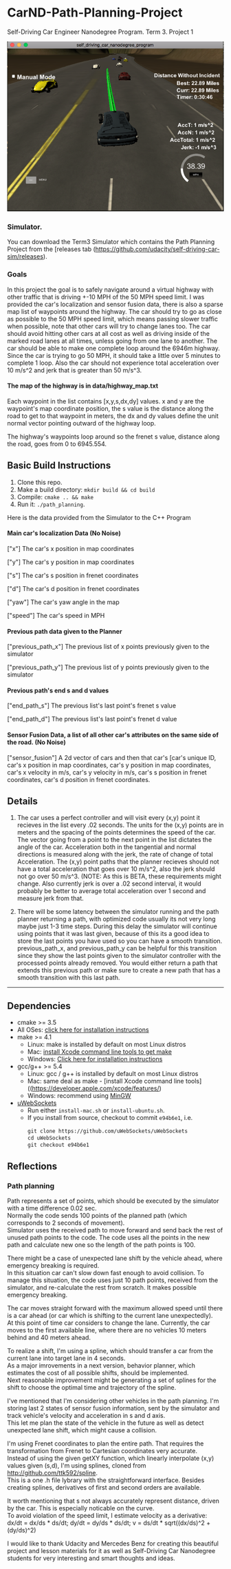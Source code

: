 # CarND-Path-Planning-Project
Self-Driving Car Engineer Nanodegree Program. Term 3. Project 1
<p align="center">
  <img src="/data/img.png">
</p>

### Simulator.
You can download the Term3 Simulator which contains the Path Planning Project from the [releases tab (https://github.com/udacity/self-driving-car-sim/releases).

### Goals
In this project the goal is to safely navigate around a virtual highway with other traffic that is driving +-10 MPH of the 50 MPH speed limit. I was provided the car's localization and sensor fusion data, there is also a sparse map list of waypoints around the highway. The car should try to go as close as possible to the 50 MPH speed limit, which means passing slower traffic when possible, note that other cars will try to change lanes too. The car should avoid hitting other cars at all cost as well as driving inside of the marked road lanes at all times, unless going from one lane to another. The car should be able to make one complete loop around the 6946m highway. Since the car is trying to go 50 MPH, it should take a little over 5 minutes to complete 1 loop. Also the car should not experience total acceleration over 10 m/s^2 and jerk that is greater than 50 m/s^3.

#### The map of the highway is in data/highway_map.txt
Each waypoint in the list contains  [x,y,s,dx,dy] values. x and y are the waypoint's map coordinate position, the s value is the distance along the road to get to that waypoint in meters, the dx and dy values define the unit normal vector pointing outward of the highway loop.

The highway's waypoints loop around so the frenet s value, distance along the road, goes from 0 to 6945.554.

## Basic Build Instructions

1. Clone this repo.
2. Make a build directory: `mkdir build && cd build`
3. Compile: `cmake .. && make`
4. Run it: `./path_planning`.

Here is the data provided from the Simulator to the C++ Program

#### Main car's localization Data (No Noise)

["x"] The car's x position in map coordinates

["y"] The car's y position in map coordinates

["s"] The car's s position in frenet coordinates

["d"] The car's d position in frenet coordinates

["yaw"] The car's yaw angle in the map

["speed"] The car's speed in MPH

#### Previous path data given to the Planner

["previous_path_x"] The previous list of x points previously given to the simulator

["previous_path_y"] The previous list of y points previously given to the simulator

#### Previous path's end s and d values 

["end_path_s"] The previous list's last point's frenet s value

["end_path_d"] The previous list's last point's frenet d value

#### Sensor Fusion Data, a list of all other car's attributes on the same side of the road. (No Noise)

["sensor_fusion"] A 2d vector of cars and then that car's [car's unique ID, car's x position in map coordinates, car's y position in map coordinates, car's x velocity in m/s, car's y velocity in m/s, car's s position in frenet coordinates, car's d position in frenet coordinates. 

## Details

1. The car uses a perfect controller and will visit every (x,y) point it recieves in the list every .02 seconds. The units for the (x,y) points are in meters and the spacing of the points determines the speed of the car. The vector going from a point to the next point in the list dictates the angle of the car. Acceleration both in the tangential and normal directions is measured along with the jerk, the rate of change of total Acceleration. The (x,y) point paths that the planner recieves should not have a total acceleration that goes over 10 m/s^2, also the jerk should not go over 50 m/s^3. (NOTE: As this is BETA, these requirements might change. Also currently jerk is over a .02 second interval, it would probably be better to average total acceleration over 1 second and measure jerk from that.

2. There will be some latency between the simulator running and the path planner returning a path, with optimized code usually its not very long maybe just 1-3 time steps. During this delay the simulator will continue using points that it was last given, because of this its a good idea to store the last points you have used so you can have a smooth transition. previous_path_x, and previous_path_y can be helpful for this transition since they show the last points given to the simulator controller with the processed points already removed. You would either return a path that extends this previous path or make sure to create a new path that has a smooth transition with this last path.

---

## Dependencies

* cmake >= 3.5
 * All OSes: [click here for installation instructions](https://cmake.org/install/)
* make >= 4.1
  * Linux: make is installed by default on most Linux distros
  * Mac: [install Xcode command line tools to get make](https://developer.apple.com/xcode/features/)
  * Windows: [Click here for installation instructions](http://gnuwin32.sourceforge.net/packages/make.htm)
* gcc/g++ >= 5.4
  * Linux: gcc / g++ is installed by default on most Linux distros
  * Mac: same deal as make - [install Xcode command line tools]((https://developer.apple.com/xcode/features/)
  * Windows: recommend using [MinGW](http://www.mingw.org/)
* [uWebSockets](https://github.com/uWebSockets/uWebSockets)
  * Run either `install-mac.sh` or `install-ubuntu.sh`.
  * If you install from source, checkout to commit `e94b6e1`, i.e.
    ```
    git clone https://github.com/uWebSockets/uWebSockets 
    cd uWebSockets
    git checkout e94b6e1
    ```

## Reflections  

### Path planning   
  
Path represents a set of points, which should be executed by the simulator with a time difference 0.02 sec.  
Normally the code sends 100 points of the planned path (which corresponds to 2 seconds of movement).   
Simulator uses the received path to move forward and send back the rest of unused path points to the code. The code uses all the points in the new path and calculate new one so the length of the path points is 100.  
  
There might be a case of unexpected lane shift by the vehicle ahead, where emergency breaking is required.    
In this situation car can't slow down fast enough to avoid collision. To manage this situation, the code uses just 10 path points, received from the simulator, and re-calculate the rest from scratch. It makes possible emergency breaking.  
  
The car moves straight forward with the maximum allowed speed until there is a car ahead (or car which is shifting to the current lane unexpectedly).  
At this point of time car considers to change the lane. Currently, the car moves to the first available line, where there are no vehicles 10 meters behind and 40 meters ahead.  

To realize a shift, I'm using a spline, which should transfer a car from the current lane into target lane in 4 seconds.  
As a major imrovements in a next version, behavior planner, which estimates the cost of all possible shifts, should be implemented.   
Next reasonable improvement might be generating a set of splines for the shift to choose the optimal time and trajectory of the spline.

I've mentioned that I'm considering other vehicles in the path planning.
I'm storing last 2 states of sensor fusion information, sent by the simulator and track vehicle's velocity and acceleration in s and d axis.  
This let me plan the state of the vehicle in the future as well as detect unexpected lane shift, which might cause a collision.
  
I'm using Frenet coordinates to plan the entire path. That requires the transformation from Frenet to Cartesian coordinates very accurate.  
Instead of using the given getXY function, which linearly interpolate (x,y) values given (s,d), I'm using splines, cloned from http://github.com/ttk592/spline.   
This is a one .h file lybrary with the straightforward interface. Besides creating splines, derivatives of first and second orders are available.  
  
It worth mentioning that s not always accurately represent distance, driven by the car. This is especially noticable on the curve.  
To avoid violation of the speed limit, I estimate velocity as a derivative:  
dx/dt = dx/ds * ds/dt; dy/dt = dy/ds * ds/dt; v = ds/dt * sqrt((dx/ds)^2 + (dy/ds)^2)

I would like to thank Udacity and Mercedes Benz for creating this beautiful project and lesson materials for it as well as Self-Driving Car Nanodegree students for very interesting and smart thoughts and ideas.  



